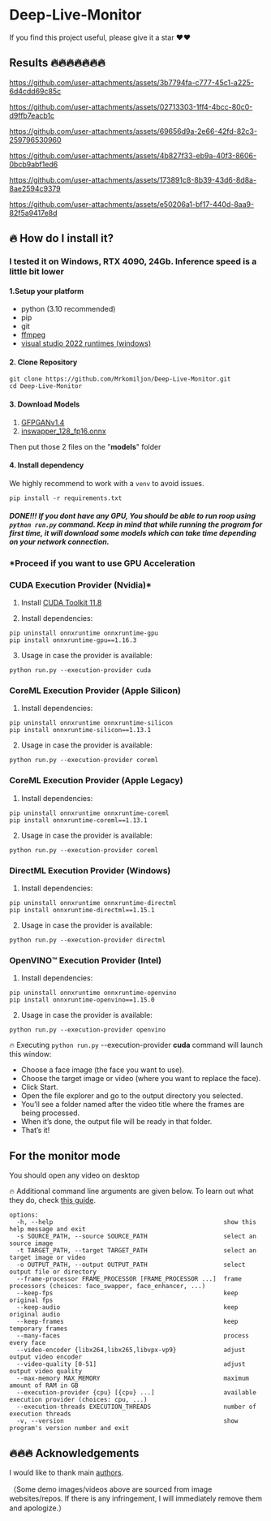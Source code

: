 # Deep-Live-Monitor
If you find this project useful, please give it a star ❤️❤️
## Results 🔥🔥🔥🔥🔥🔥🔥 

https://github.com/user-attachments/assets/3b7794fa-c777-45c1-a225-6d4cdd69c85c


https://github.com/user-attachments/assets/02713303-1ff4-4bcc-80c0-d9ffb7eacb1c


https://github.com/user-attachments/assets/69656d9a-2e66-42fd-82c3-259796530960



https://github.com/user-attachments/assets/4b827f33-eb9a-40f3-8606-0bcb9abf1ed6



https://github.com/user-attachments/assets/173891c8-8b39-43d6-8d8a-8ae2594c9379



https://github.com/user-attachments/assets/e50206a1-bf17-440d-8aa9-82f5a9417e8d


## 🔥 How do I install it?


### I tested it on Windows, RTX 4090, 24Gb. Inference speed is a little bit lower
#### 1.Setup your platform
-   python (3.10 recommended)
-   pip
-   git
-   [ffmpeg](https://www.youtube.com/watch?v=OlNWCpFdVMA) 
-   [visual studio 2022 runtimes (windows)](https://visualstudio.microsoft.com/visual-cpp-build-tools/)
#### 2. Clone Repository
    git clone https://github.com/Mrkomiljon/Deep-Live-Monitor.git
    cd Deep-Live-Monitor

#### 3. Download Models

 1. [GFPGANv1.4](https://huggingface.co/hacksider/deep-live-cam/resolve/main/GFPGANv1.4.pth)
 2. [inswapper_128_fp16.onnx](https://huggingface.co/hacksider/deep-live-cam/resolve/main/inswapper_128_fp16.onnx)

Then put those 2 files on the "**models**" folder

#### 4. Install dependency
We highly recommend to work with a  `venv`  to avoid issues.
```
pip install -r requirements.txt
```
##### DONE!!! If you dont have any GPU, You should be able to run roop using `python run.py` command. Keep in mind that while running the program for first time, it will download some models which can take time depending on your network connection.

### *Proceed if you want to use GPU Acceleration
### CUDA Execution Provider (Nvidia)*

1.  Install  [CUDA Toolkit 11.8](https://developer.nvidia.com/cuda-11-8-0-download-archive)
    
2.  Install dependencies:
    

```
pip uninstall onnxruntime onnxruntime-gpu
pip install onnxruntime-gpu==1.16.3

```

3.  Usage in case the provider is available:

```
python run.py --execution-provider cuda

```

### [](https://github.com/s0md3v/roop/wiki/2.-Acceleration#coreml-execution-provider-apple-silicon)CoreML Execution Provider (Apple Silicon)

1.  Install dependencies:

```
pip uninstall onnxruntime onnxruntime-silicon
pip install onnxruntime-silicon==1.13.1

```

2.  Usage in case the provider is available:

```
python run.py --execution-provider coreml

```

### [](https://github.com/s0md3v/roop/wiki/2.-Acceleration#coreml-execution-provider-apple-legacy)CoreML Execution Provider (Apple Legacy)

1.  Install dependencies:

```
pip uninstall onnxruntime onnxruntime-coreml
pip install onnxruntime-coreml==1.13.1

```

2.  Usage in case the provider is available:

```
python run.py --execution-provider coreml

```

### [](https://github.com/s0md3v/roop/wiki/2.-Acceleration#directml-execution-provider-windows)DirectML Execution Provider (Windows)

1.  Install dependencies:

```
pip uninstall onnxruntime onnxruntime-directml
pip install onnxruntime-directml==1.15.1

```

2.  Usage in case the provider is available:

```
python run.py --execution-provider directml

```

### [](https://github.com/s0md3v/roop/wiki/2.-Acceleration#openvino-execution-provider-intel)OpenVINO™ Execution Provider (Intel)

1.  Install dependencies:

```
pip uninstall onnxruntime onnxruntime-openvino
pip install onnxruntime-openvino==1.15.0

```

2.  Usage in case the provider is available:

```
python run.py --execution-provider openvino
```

🔥 Executing `python run.py` --execution-provider **cuda**  command will launch this window:


- Choose a face image (the face you want to use).
- Choose the target image or video (where you want to replace the face).
- Click Start.
- Open the file explorer and go to the output directory you selected.
- You’ll see a folder named after the video title where the frames are being processed.
- When it’s done, the output file will be ready in that folder.
- That’s it!
## For the monitor mode
You should open any video on desktop


🔥 Additional command line arguments are given below. To learn out what they do, check [this guide](https://github.com/s0md3v/roop/wiki/Advanced-Options).

```
options:
  -h, --help                                               show this help message and exit
  -s SOURCE_PATH, --source SOURCE_PATH                     select an source image
  -t TARGET_PATH, --target TARGET_PATH                     select an target image or video
  -o OUTPUT_PATH, --output OUTPUT_PATH                     select output file or directory
  --frame-processor FRAME_PROCESSOR [FRAME_PROCESSOR ...]  frame processors (choices: face_swapper, face_enhancer, ...)
  --keep-fps                                               keep original fps
  --keep-audio                                             keep original audio
  --keep-frames                                            keep temporary frames
  --many-faces                                             process every face
  --video-encoder {libx264,libx265,libvpx-vp9}             adjust output video encoder
  --video-quality [0-51]                                   adjust output video quality
  --max-memory MAX_MEMORY                                  maximum amount of RAM in GB
  --execution-provider {cpu} [{cpu} ...]                   available execution provider (choices: cpu, ...)
  --execution-threads EXECUTION_THREADS                    number of execution threads
  -v, --version                                            show program's version number and exit
```
## 🔥🔥🔥 Acknowledgements
I would like to thank main [authors](https://github.com/hacksider/Deep-Live-Cam).

（Some demo images/videos above are sourced from image websites/repos. If there is any infringement, I will immediately remove them and apologize.）




